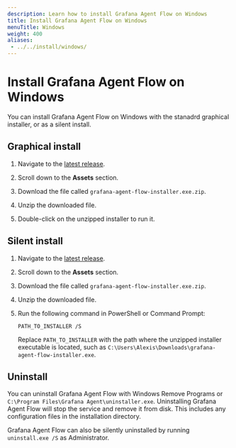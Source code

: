 ```yaml
---
description: Learn how to install Grafana Agent Flow on Windows
title: Install Grafana Agent Flow on Windows
menuTitle: Windows
weight: 400
aliases:
 - ../../install/windows/
---
```


# Install Grafana Agent Flow on Windows

You can install Grafana Agent Flow on Windows with the stanadrd graphical installer, or as a silent install.

## Graphical install

1. Navigate to the [latest release][latest].

1. Scroll down to the **Assets** section.

1. Download the file called `grafana-agent-flow-installer.exe.zip`.

1. Unzip the downloaded file.

1. Double-click on the unzipped installer to run it.

[latest]: https://github.com/grafana/agent/releases/latest

## Silent install

1. Navigate to the [latest release][latest].

1. Scroll down to the **Assets** section.

1. Download the file called `grafana-agent-flow-installer.exe.zip`.

1. Unzip the downloaded file.

1. Run the following command in PowerShell or Command Prompt:

   ```shell
   PATH_TO_INSTALLER /S
   ```

   Replace `PATH_TO_INSTALLER` with the path where the unzipped installer
   executable is located, such as
   `C:\Users\Alexis\Downloads\grafana-agent-flow-installer.exe`.

[latest]: https://github.com/grafana/agent/releases/latest

## Uninstall

You can uninstall Grafana Agent Flow with Windows Remove Programs or `C:\Program Files\Grafana Agent\uninstaller.exe`. Uninstalling Grafana Agent Flow will stop the service and remove it from disk. This includes any configuration files in the installation directory. 

Grafana Agent Flow can also be silently uninstalled by running `uninstall.exe /S` as Administrator.
